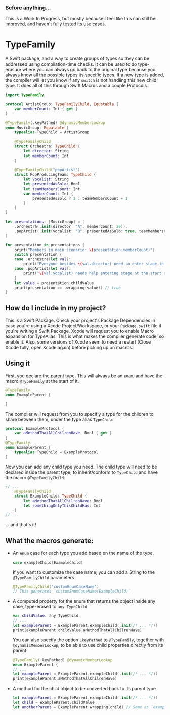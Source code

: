 ### Before anything...
This is a Work In Progress, but mostly because I feel like this can still be improved, and haven't fully tested its use cases.

# TypeFamily
A Swift package, and a way to create groups of types so they can be addressed using compilation-time checks. It can be used to do type-erasure where you can always go back to the original type because you always know all the possible types its specific types. If a new type is added, the compiler will let you know if any `switch` is not handling this new child type. It does all of this through Swift Macros and a couple Protocols.

```swift
import TypeFamily

protocol ArtistGroup: TypeFamilyChild, Equatable {
    var memberCount: Int { get }
}

@TypeFamily(.keyPathed) @dynamicMemberLookup
enum MusicGroup: Equatable {
    typealias TypeChild = ArtistGroup
    
    @TypeFamilyChild
    struct Orchestra: TypeChild {
        let director: String
        let memberCount: Int
    }
    
    @TypeFamilyChild("popArtist")
    struct PopProducingTeam: TypeChild {
        let vocalist: String
        let presentedAsSolo: Bool
        let teamMembersCount: Int
        var memberCount: Int {
            presentedAsSolo ? 1 : teamMembersCount + 1
        }
    }
}

let presentations: [MusicGroup] = [
    .orchestra(.init(director: "A", memberCount: 20)),
    .popArtist(.init(vocalist: "B", presentedAsSolo: true, teamMembersCount: 20)),
]

for presentation in presentations {
    print("Members in main scenario: \(presentation.memberCount)")
    switch presentation {
    case .orchestra(let val):
        print("Everyone besides \(val.director) need to enter stage in advance")
    case .popArtist(let val):
        print("\(val.vocalist) needs help entering stage at the start of the show")
    }
    let value = presentation.childValue
    print(presentation == .wrapping(value)) // true
}
```

## How do I include in my project?

This is a Swift Package. Check your project's Package Dependencies in case you're using a Xcode Project/Workspace, or your `Package.swift` file if you're writing a Swift Package. Xcode will request you to enable Macro expansion for TypeAlias. This is what makes the compiler generate code, so enable it. Also, some versions of Xcode seem to need a restart (Close Xcode fully, open Xcode again) before picking up on macros.

## Using it
First, you declare the parent type. This will always be an `enum`, and have the macro `@TypeFamily` at the start of it.
```swift
@TypeFamily
enum ExampleParent {

}
```
The compiler will request from you to specifiy a type for the children to share between them, under the type alias `TypeChild`
```swift
protocol ExampleProtocol {
    var aMethodThatAllChilrenHave: Bool { get }
}
@TypeFamily
enum ExampleParent {
    typealias TypeChild = ExampleProtocol
}
```
Now you can add any child type you need. The child type will need to be declared inside the parent type, to inherit/conform to `TypeChild` and have the macro `@TypeFamilyChild`.
```swift
// ...
    @TypeFamilyChild
    struct ExampleChild: TypeChild {
        let aMethodThatAllChilrenHave: Bool
        let somethingOnlyThisChildHas: Int
    }
// ...
```
... and that's it!

## What the macros generate:
- An `enum` case for each type you add based on the name of the type. 
  ```swift
  case exampleChild(ExampleChild)
  ```
  If you want to customize the case name, you can add a String to the `@TypeFamilyChild` parameters
  ```swift
  @TypeFamilyChild("customEnumCaseName")
  // This generates `customEnumCaseName(ExampleChild)`
  ```
- A computed property for the enum that returns the object inside any case, type-erased to `any TypeChild`
  ```swift
  var childValue: any TypeChild
  // ...
  let exampleParent = ExampleParent.exampleChild(.init(/* ... */))
  print(exampleParent.childValue.aMethodThatAllChilrenHave)
  ```
  You can also specify the option `.keyPathed` to `@TypeFamily`, together with `@dynamicMemberLookup`, to be able to use child properties directly from its parent
  ```swift
  @TypeFamily(.keyPathed) @dynamicMemberLookup
  enum ExampleParent {
  // ...
  let exampleParent = ExampleParent.exampleChild(.init(/* ... */))
  print(exampleParent.aMethodThatAllChilrenHave)
  ```
- A method for the child object to be converted back to its parent type
  ```swift
  let exampleParent = ExampleParent.exampleChild(.init(/* ... */))
  let child = exampleParent.childValue
  let anotherParent = ExampleParent.wrapping(child) // Same as `exampleParent`
  ```
